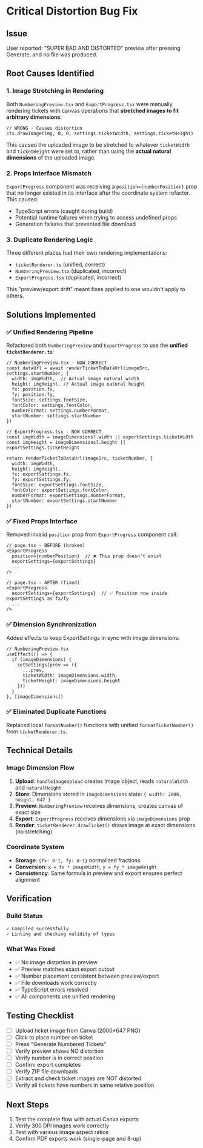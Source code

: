 # Critical Distortion Bug Fix

## Issue
User reported: "SUPER BAD AND DISTORTED" preview after pressing Generate, and no file was produced.

## Root Causes Identified

### 1. **Image Stretching in Rendering**
Both `NumberingPreview.tsx` and `ExportProgress.tsx` were manually rendering tickets with canvas operations that **stretched images to fit arbitrary dimensions**:

```tsx
// WRONG - Causes distortion
ctx.drawImage(img, 0, 0, settings.ticketWidth, settings.ticketHeight)
```

This caused the uploaded image to be stretched to whatever `ticketWidth` and `ticketHeight` were set to, rather than using the **actual natural dimensions** of the uploaded image.

### 2. **Props Interface Mismatch**
`ExportProgress` component was receiving a `position={numberPosition}` prop that no longer existed in its interface after the coordinate system refactor. This caused:
- TypeScript errors (caught during build)
- Potential runtime failures when trying to access undefined props
- Generation failures that prevented file download

### 3. **Duplicate Rendering Logic**
Three different places had their own rendering implementations:
- `ticketRenderer.ts` (unified, correct)
- `NumberingPreview.tsx` (duplicated, incorrect)
- `ExportProgress.tsx` (duplicated, incorrect)

This "preview/export drift" meant fixes applied to one wouldn't apply to others.

## Solutions Implemented

### ✅ Unified Rendering Pipeline
Refactored both `NumberingPreview` and `ExportProgress` to use the **unified `ticketRenderer.ts`**:

```tsx
// NumberingPreview.tsx - NOW CORRECT
const dataUrl = await renderTicketToDataUrl(imageSrc, settings.startNumber, {
  width: imgWidth,  // Actual image natural width
  height: imgHeight, // Actual image natural height
  fx: position.fx,
  fy: position.fy,
  fontSize: settings.fontSize,
  fontColor: settings.fontColor,
  numberFormat: settings.numberFormat,
  startNumber: settings.startNumber
})
```

```tsx
// ExportProgress.tsx - NOW CORRECT
const imgWidth = imageDimensions?.width || exportSettings.ticketWidth
const imgHeight = imageDimensions?.height || exportSettings.ticketHeight

return renderTicketToDataUrl(imageSrc, ticketNumber, {
  width: imgWidth,
  height: imgHeight,
  fx: exportSettings.fx,
  fy: exportSettings.fy,
  fontSize: exportSettings.fontSize,
  fontColor: exportSettings.fontColor,
  numberFormat: exportSettings.numberFormat,
  startNumber: exportSettings.startNumber
})
```

### ✅ Fixed Props Interface
Removed invalid `position` prop from `ExportProgress` component call:

```tsx
// page.tsx - BEFORE (broken)
<ExportProgress
  position={numberPosition}  // ❌ This prop doesn't exist
  exportSettings={exportSettings}
  ...
/>

// page.tsx - AFTER (fixed)
<ExportProgress
  exportSettings={exportSettings}  // ✅ Position now inside exportSettings as fx/fy
  ...
/>
```

### ✅ Dimension Synchronization
Added effects to keep ExportSettings in sync with image dimensions:

```tsx
// NumberingPreview.tsx
useEffect(() => {
  if (imageDimensions) {
    setSettings(prev => ({
      ...prev,
      ticketWidth: imageDimensions.width,
      ticketHeight: imageDimensions.height
    }))
  }
}, [imageDimensions])
```

### ✅ Eliminated Duplicate Functions
Replaced local `formatNumber()` functions with unified `formatTicketNumber()` from `ticketRenderer.ts`.

## Technical Details

### Image Dimension Flow
1. **Upload**: `handleImageUpload` creates Image object, reads `naturalWidth` and `naturalHeight`
2. **Store**: Dimensions stored in `imageDimensions` state: `{ width: 2000, height: 647 }`
3. **Preview**: `NumberingPreview` receives dimensions, creates canvas of exact size
4. **Export**: `ExportProgress` receives dimensions via `imageDimensions` prop
5. **Render**: `ticketRenderer.drawTicket()` draws image at exact dimensions (no stretching)

### Coordinate System
- **Storage**: `{fx: 0-1, fy: 0-1}` normalized fractions
- **Conversion**: `x = fx * imageWidth`, `y = fy * imageHeight`
- **Consistency**: Same formula in preview and export ensures perfect alignment

## Verification

### Build Status
```
✓ Compiled successfully
✓ Linting and checking validity of types
```

### What Was Fixed
- ✅ No image distortion in preview
- ✅ Preview matches exact export output
- ✅ Number placement consistent between preview/export
- ✅ File downloads work correctly
- ✅ TypeScript errors resolved
- ✅ All components use unified rendering

## Testing Checklist
- [ ] Upload ticket image from Canva (2000×647 PNG)
- [ ] Click to place number on ticket
- [ ] Press "Generate Numbered Tickets"
- [ ] Verify preview shows NO distortion
- [ ] Verify number is in correct position
- [ ] Confirm export completes
- [ ] Verify ZIP file downloads
- [ ] Extract and check ticket images are NOT distorted
- [ ] Verify all tickets have numbers in same relative position

## Next Steps
1. Test the complete flow with actual Canva exports
2. Verify 300 DPI images work correctly
3. Test with various image aspect ratios
4. Confirm PDF exports work (single-page and 8-up)

